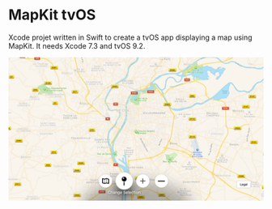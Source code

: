 # MapKit tvOS

Xcode projet written in Swift to create a tvOS app displaying a map using MapKit. It needs Xcode 7.3 and tvOS 9.2. 

![](screenshot.jpg)